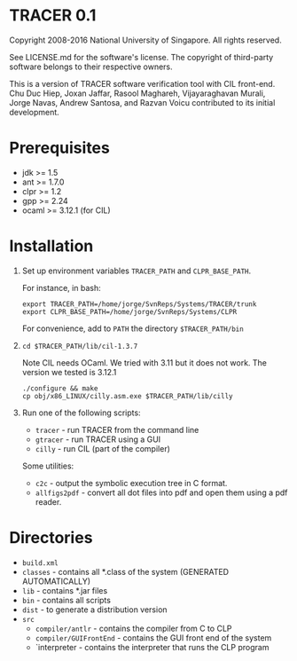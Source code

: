 # TRACER 0.1

Copyright 2008-2016 National University of Singapore. All rights reserved.

See LICENSE.md for the software's license. The copyright of third-party software belongs to their respective owners.

This is a version of TRACER software verification tool with CIL front-end. Chu Duc Hiep, Joxan Jaffar, Rasool Maghareh, Vijayaraghavan Murali, Jorge Navas, Andrew Santosa, and Razvan Voicu contributed to its initial development.

Prerequisites
=============

- jdk  >= 1.5 
- ant  >= 1.7.0
- clpr >= 1.2
- gpp  >= 2.24
- ocaml >= 3.12.1 (for CIL)

Installation
============

1. Set up environment variables `TRACER_PATH` and `CLPR_BASE_PATH`.

   For instance, in bash:
   ```
   export TRACER_PATH=/home/jorge/SvnReps/Systems/TRACER/trunk
   export CLPR_BASE_PATH=/home/jorge/SvnReps/Systems/CLPR
   ```
   For convenience, add to `PATH` the directory `$TRACER_PATH/bin`

2. `cd $TRACER_PATH/lib/cil-1.3.7` 

   Note CIL needs OCaml. We tried with 3.11 but it does not work. The version we tested is 3.12.1
   ```
   ./configure && make
   cp obj/x86_LINUX/cilly.asm.exe $TRACER_PATH/lib/cilly
   ```
2. Run one of the following scripts:

   - `tracer` - run TRACER from the command line 
   - `gtracer` - run TRACER using a GUI
   - `cilly` - run CIL (part of the compiler)

   Some utilities:

   - `c2c` - output the symbolic execution tree in C format.
   - `allfigs2pdf`  - convert all dot files into pdf and open them using a pdf reader.

Directories
============

   - `build.xml`
   - `classes` - contains all *.class of the system (GENERATED AUTOMATICALLY)
   - `lib` - contains *.jar files 
   - `bin` - contains all scripts 
   - `dist` - to generate a distribution version
   - `src`
     - `compiler/antlr` - contains the compiler from C to CLP 
     - `compiler/GUIFrontEnd` - contains the GUI front end of the system
     - `interpreter - contains the interpreter that runs the CLP program


      
